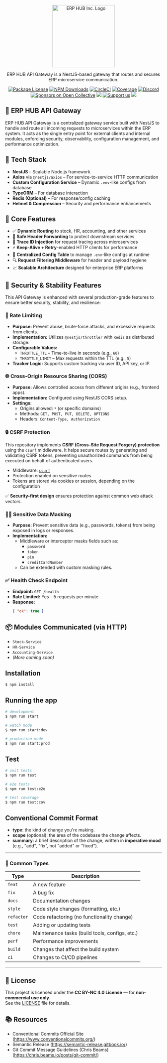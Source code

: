 <p align="center">
  <a href="http://nestjs.com/" target="blank"><img src="https://avatars.githubusercontent.com/u/181590366?s=400&u=48e6e52f42236e212cdb47a386878fccc77b0345&v=4" width="200" alt="ERP HUB Inc. Logo" /></a>
</p>

[circleci-image]: https://img.shields.io/circleci/build/github/nestjs/nest/master?token=abc123def456
[circleci-url]: https://circleci.com/gh/nestjs/nest

  <p align="center">ERP HUB API Gateway is a NestJS-based gateway that routes and secures ERP microservice communication.</p>
  <p align="center">
    <a href="https://www.npmjs.com/~nestjscore" target="_blank"><img src="https://img.shields.io/npm/l/@nestjs/core.svg" alt="Package License" /></a>
    <a href="https://www.npmjs.com/~nestjscore" target="_blank"><img src="https://img.shields.io/npm/dm/@nestjs/common.svg" alt="NPM Downloads" /></a>
    <a href="https://circleci.com/gh/nestjs/nest" target="_blank"><img src="https://img.shields.io/circleci/build/github/nestjs/nest/master" alt="CircleCI" /></a>
    <a href="https://coveralls.io/github/nestjs/nest?branch=master" target="_blank"><img src="https://coveralls.io/repos/github/nestjs/nest/badge.svg?branch=master#9" alt="Coverage" /></a>
    <a href="https://discord.gg/G7Qnnhy" target="_blank"><img src="https://img.shields.io/badge/discord-online-brightgreen.svg" alt="Discord"/></a>
    <a href="https://opencollective.com/nest#sponsor" target="_blank"><img src="https://opencollective.com/nest/sponsors/badge.svg" alt="Sponsors on Open Collective" /></a>
    <a href="https://paypal.me/kamilmysliwiec" target="_blank"><img src="https://img.shields.io/badge/Donate-PayPal-ff3f59.svg"/></a>
    <a href="https://opencollective.com/nest#sponsor"  target="_blank"><img src="https://img.shields.io/badge/Support%20us-Open%20Collective-41B883.svg" alt="Support us"></a>
    <a href="https://twitter.com/nestframework" target="_blank"><img src="https://img.shields.io/twitter/follow/nestframework.svg?style=social&label=Follow"></a>
  </p>
  <!--[![Backers on Open Collective](https://opencollective.com/nest/backers/badge.svg)](https://opencollective.com/nest#backer)
  [![Sponsors on Open Collective](https://opencollective.com/nest/sponsors/badge.svg)](https://opencollective.com/nest#sponsor)-->

## 🧭 ERP HUB API Gateway

ERP HUB API Gateway is a centralized gateway service built with NestJS to handle and route all incoming requests to microservices within the ERP system. It acts as the single entry point for external clients and internal modules, enforcing security, observability, configuration management, and performance optimization.

## 🧱 Tech Stack

- **NestJS** – Scalable Node.js framework
- **Axios** via `@nestjs/axios` – For service-to-service HTTP communication
- **Custom Configuration Service** – Dynamic `.env`-like configs from database
- **TypeORM** – For database interaction
- **Redis (Optional)** – For response/config caching
- **Helmet & Compression** – Security and performance enhancements

## 🔌 Core Features

- ✅ **Dynamic Routing** to stock, HR, accounting, and other services
- 🔐 **Safe Header Forwarding** to protect downstream services
- 🧩 **Trace ID Injection** for request tracing across microservices
- ⚡ **Keep-Alive + Retry**-enabled HTTP clients for performance
- 🧠 **Centralized Config Table** to manage `.env`-like configs at runtime
- 🔍 **Request Filtering Middleware** for header and payload hygiene
- 📈 **Scalable Architecture** designed for enterprise ERP platforms


## 🔐 Security & Stability Features

This API Gateway is enhanced with several production-grade features to ensure better security, stability, and resilience:

### 🚦 Rate Limiting

- **Purpose:** Prevent abuse, brute-force attacks, and excessive requests from clients.
- **Implementation:** Utilizes `@nestjs/throttler` with `Redis` as distributed storage.
- **Configurable Values:**
  - `THROTTLE_TTL` – Time-to-live in seconds (e.g., `60`)
  - `THROTTLE_LIMIT` – Max requests within the TTL (e.g., `5`)
- **Tracker Logic:** Supports custom tracking via user ID, API key, or IP.

### 🌐 Cross-Origin Resource Sharing (CORS)

- **Purpose:** Allows controlled access from different origins (e.g., frontend apps).
- **Implementation:** Configured using NestJS CORS setup.
- **Settings:**
  - Origins allowed: `*` (or specific domains)
  - Methods: `GET, POST, PUT, DELETE, OPTIONS`
  - Headers: `Content-Type, Authorization`

### 🔒 CSRF Protection

  This repository implements **CSRF (Cross-Site Request Forgery) protection** using the `csurf` middleware. It helps secure routes by generating and validating CSRF tokens, preventing unauthorized commands from being executed on behalf of authenticated users.

  - Middleware: [`csurf`](https://github.com/marcojourney/csurf)
  - Protection enabled on sensitive routes
  - Tokens are stored via cookies or session, depending on the configuration

✅ **Security-first design** ensures protection against common web attack vectors.

### 🕵️‍♂️ Sensitive Data Masking

- **Purpose:** Prevent sensitive data (e.g., passwords, tokens) from being exposed in logs or responses.
- **Implementation:**
  - Middleware or interceptor masks fields such as:
    - `password`
    - `token`
    - `pin`
    - `creditCardNumber`
  - Can be extended with custom masking rules.

### ✅ Health Check Endpoint

- **Endpoint:** `GET /health`
- **Rate Limited:** Yes – 5 requests per minute
- **Response:**
  ```json
  { "ok": true }


## 📦 Modules Communicated (via HTTP)

- `Stock-Service`
- `HR-Service`
- `Accounting-Service`
- *(More coming soon)*


## Installation

```bash
$ npm install
```

## Running the app

```bash
# development
$ npm run start

# watch mode
$ npm run start:dev

# production mode
$ npm run start:prod
```

## Test

```bash
# unit tests
$ npm run test

# e2e tests
$ npm run test:e2e

# test coverage
$ npm run test:cov
```

## Conventional Commit Format


- **type**: the kind of change you're making.
- **scope** (optional): the area of the codebase the change affects.
- **summary**: a brief description of the change, written in **imperative mood** (e.g., "add", "fix", not "added" or "fixed").

---

### 🔧 Common Types

| Type     | Description                                      |
|----------|--------------------------------------------------|
| `feat`   | A new feature                                     |
| `fix`    | A bug fix                                         |
| `docs`   | Documentation changes                             |
| `style`  | Code style changes (formatting, etc.)             |
| `refactor` | Code refactoring (no functionality change)     |
| `test`   | Adding or updating tests                          |
| `chore`  | Maintenance tasks (build tools, configs, etc.)    |
| `perf`   | Performance improvements                          |
| `build`  | Changes that affect the build system              |
| `ci`     | Changes to CI/CD pipelines                        |

---

## 📝 License

This project is licensed under the **CC BY-NC 4.0 License** — for **non-commercial use only**.  
See the [LICENSE](./LICENSE) file for details.

## 📚 Resources
- Conventional Commits Official Site (https://www.conventionalcommits.org/)
- Semantic Release (https://semantic-release.gitbook.io/)
- Git Commit Message Guidelines (Chris Beams) (https://chris.beams.io/posts/git-commit/)
